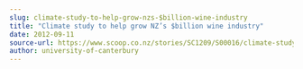 ```yaml
---
slug: climate-study-to-help-grow-nzs-$billion-wine-industry
title: "Climate study to help grow NZ’s $billion wine industry"
date: 2012-09-11
source-url: https://www.scoop.co.nz/stories/SC1209/S00016/climate-study-to-help-grow-nzs-billion-wine-industry.htm
author: university-of-canterbury
---
```

